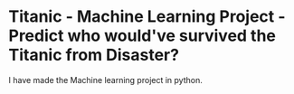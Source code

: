 # Titanic - Machine Learning Project - Predict who would've survived the Titanic from Disaster?

I have made the Machine learning project in python.
